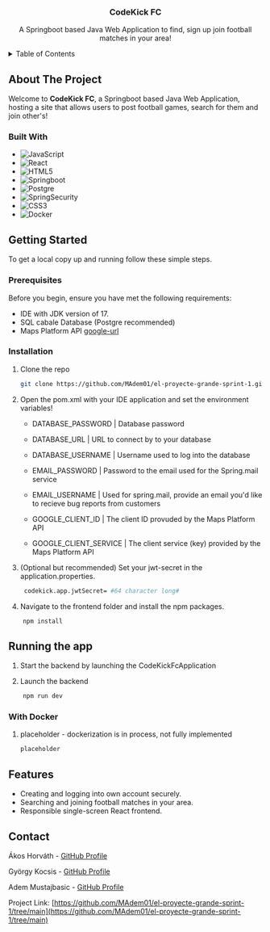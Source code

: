 <!-- PROJECT LOGO -->
<div align="center">
  <h3 align="center">CodeKick FC</h3>

  <p align="center">
    A Springboot based Java Web Application to find, sign up join football matches in your area!
  </p>
</div>



<!-- TABLE OF CONTENTS -->
<details>
  <summary>Table of Contents</summary>
  <ol>
    <li>
      <a href="#about-the-project">About The Project</a>
      <ul>
        <li><a href="#built-with">Built With</a></li>
      </ul>
    </li>
    <li>
      <a href="#getting-started">Getting Started</a>
      <ul>
        <li><a href="#prerequisites">Prerequisites</a></li>
        <li><a href="#installation">Installation</a></li>
      </ul>
    </li>
    <li>
      <a href="#running-the-app">Runnig the app</a>
      <ul>
        <li><a href="#with-docker">With Docker</a></li>
      </ul>
    </li>
    <li><a href="#contact">Contact</a></li>
  </ol>
</details>



<!-- ABOUT THE PROJECT -->
## About The Project

Welcome to **CodeKick FC**, a Springboot based Java Web Application, hosting a site that allows users to post football games, search for them and join other's!

### Built With

* ![JavaScript][JavaScript-url]
* ![React][React-url]
* ![HTML5][HTML5-url]
* ![Springboot][boot-url]
* ![Postgre][postgre-url]
* ![SpringSecurity][security-url]
* ![CSS3][CSS3-url]
* ![Docker][Docker-url]



<!-- GETTING STARTED -->
## Getting Started

To get a local copy up and running follow these simple steps.

### Prerequisites

Before you begin, ensure you have met the following requirements:

* IDE with JDK version of 17.
* SQL cabale Database (Postgre recommended)
* Maps Platform API [google-url]

### Installation

1. Clone the repo
   ```sh
   git clone https://github.com/MAdem01/el-proyecte-grande-sprint-1.git
   ```

2. Open the pom.xml with your IDE application and set the environment variables!
   
    * DATABASE_PASSWORD | Database password
    * DATABASE_URL | URL to connect by to your database
    * DATABASE_USERNAME | Username used to log into the database

    * EMAIL_PASSWORD | Password to the email used for the Spring.mail service
    * EMAIL_USERNAME | Used for spring.mail, provide an email you'd like to recieve bug reports from customers

    * GOOGLE_CLIENT_ID | The client ID provuded by the Maps Platform API
    * GOOGLE_CLIENT_SERVICE | The client service (key) provided by the Maps Platform API
    

4. (Optional but recommended) Set your jwt-secret in the application.properties.
   ```sh
    codekick.app.jwtSecret= #64 character long#
   ```

5. Navigate to the frontend folder and install the npm packages.
```sh
    npm install
```
   
<!-- RUNNING THE APP -->
## Running the app
1. Start the backend by launching the CodeKickFcApplication

2. Launch the backend
```sh
    npm run dev
```
   
### With Docker
1. placeholder - dockerization is in process, not fully implemented
   ```sh
   placeholder
   ```

<!-- FEATURES -->
## Features
- Creating and logging into own account securely.
- Searching and joining football matches in your area.
- Responsible single-screen React frontend.

<!-- CONTACT -->
## Contact

Ákos Horváth - [GitHub Profile](https://github.com/Akoss08)

György Kocsis - [GitHub Profile](https://github.com/Scroll120)

Adem Mustajbasic - [GitHub Profile](https://github.com/MAdem01)


Project Link: [https://github.com/MAdem01/el-proyecte-grande-sprint-1/tree/main](https://github.com/MAdem01/el-proyecte-grande-sprint-1/tree/main)

<!-- MARKDOWN LINKS & IMAGES -->
<!-- https://www.markdownguide.org/basic-syntax/#reference-style-links -->
[React-url]: https://img.shields.io/badge/React-61DAFB?style=for-the-badge&logo=react&logoColor=black
[JavaScript-url]: https://img.shields.io/badge/JavaScript-F7DF1E?style=for-the-badge&logo=javascript&logoColor=black
[boot-url]: https://img.shields.io/badge/Spring_Boot-6DB33F?style=for-the-badge&logo=spring-boot&logoColor=white
[postgre-url]: https://img.shields.io/badge/PostgreSQL-316192?style=for-the-badge&logo=postgresql&logoColor=white
[HTML5-url]: https://img.shields.io/badge/HTML5-E34F26?style=for-the-badge&logo=html5&logoColor=white
[security-url]: https://img.shields.io/badge/Spring_Security-6DB33F?style=for-the-badge&logo=Spring-Security&logoColor=white
[CSS3-url]: https://img.shields.io/badge/CSS3-1572B6?style=for-the-badge&logo=css3&logoColor=white
[Docker-url]: https://img.shields.io/badge/docker-%230db7ed.svg?style=for-the-badge&logo=docker&logoColor=white
[google-url]: https://developers.google.com/maps/apis-by-platform
